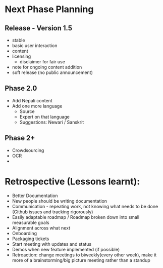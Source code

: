 
# Next Phase Planning

## Release - Version 1.5
- stable
- basic user interaction
- content
- licensing
   - disclaimer for fair use
- note for ongoing content addition
- soft release (no public announcement)

## Phase 2.0
- Add Nepali content
- Add one more language
   - Source
   - Expert on that language
   - Suggestions: Newari / Sanskrit

## Phase 2+
- Crowdsourcing
- OCR
- 

# Retrospective (Lessons learnt):

- Better Documentation
- New people should be writing documentation
- Communication - repeating work, not knowing what needs to be done (Github issues and tracking rigorously)
- Easily adaptable roadmap / Roadmap broken down into small measurable goals
- Alignment across what next
- Onboarding
- Packaging tickets
- Start meeting with updates and status
- Demos when new feature implemented (if possible)
- Retroaction: change meetings to biweekly(every other week), make it more of a brainstorming/big picture meeting rather than a standup